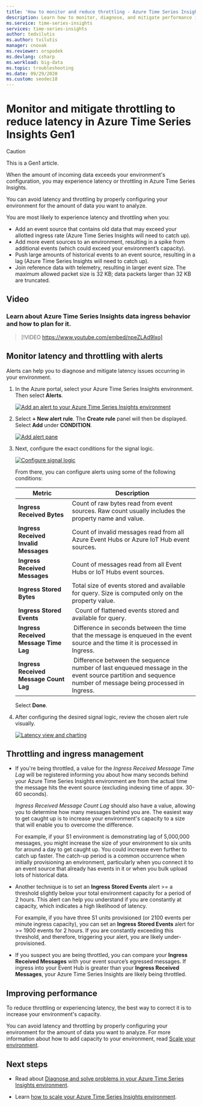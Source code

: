 ```yaml
---
title: 'How to monitor and reduce throttling - Azure Time Series Insights | Microsoft Docs'
description: Learn how to monitor, diagnose, and mitigate performance issues that cause latency and throttling in Azure Time Series Insights.
ms.service: time-series-insights
services: time-series-insights
author: tedvilutis
ms.author: tvilutis
manager: cnovak
ms.reviewer: orspodek
ms.devlang: csharp
ms.workload: big-data
ms.topic: troubleshooting
ms.date: 09/29/2020
ms.custom: seodec18
---
```


# Monitor and mitigate throttling to reduce latency in Azure Time Series Insights Gen1

> [!CAUTION]
> This is a Gen1 article.

When the amount of incoming data exceeds your environment's configuration, you may experience latency or throttling in Azure Time Series Insights.

You can avoid latency and throttling by properly configuring your environment for the amount of data you want to analyze.

You are most likely to experience latency and throttling when you:

- Add an event source that contains old data that may exceed your allotted ingress rate (Azure Time Series Insights will need to catch up).
- Add more event sources to an environment, resulting in a spike from additional events (which could exceed your environment’s capacity).
- Push large amounts of historical events to an event source, resulting in a lag (Azure Time Series Insights will need to catch up).
- Join reference data with telemetry, resulting in larger event size. The maximum allowed packet size is 32 KB; data packets larger than 32 KB are truncated.

## Video

### Learn about Azure Time Series Insights data ingress behavior and how to plan for it.</br>

> [!VIDEO https://www.youtube.com/embed/npeZLAd9lxo]

## Monitor latency and throttling with alerts

Alerts can help you to diagnose and mitigate latency issues occurring in your environment.

1. In the Azure portal, select your Azure Time Series Insights environment. Then select **Alerts**.

   [![Add an alert to your Azure Time Series Insights environment](media/environment-mitigate-latency/mitigate-latency-add-alert.png)](media/environment-mitigate-latency/mitigate-latency-add-alert.png#lightbox)

1. Select **+ New alert rule**. The **Create rule** panel will then be displayed. Select **Add** under **CONDITION**.

   [![Add alert pane](media/environment-mitigate-latency/mitigate-latency-add-pane.png)](media/environment-mitigate-latency/mitigate-latency-add-pane.png#lightbox)

1. Next, configure the exact conditions for the signal logic.

   [![Configure signal logic](media/environment-mitigate-latency/configure-alert-rule.png)](media/environment-mitigate-latency/configure-alert-rule.png#lightbox)

   From there, you can configure alerts using some of the following conditions:

   |Metric  |Description  |
   |---------|---------|
   |**Ingress Received Bytes**     | Count of raw bytes read from event sources. Raw count usually includes the property name and value.  |
   |**Ingress Received Invalid Messages**     | Count of invalid messages read from all Azure Event Hubs or Azure IoT Hub event sources.      |
   |**Ingress Received Messages**   | Count of messages read from all Event Hubs or IoT Hubs event sources.        |
   |**Ingress Stored Bytes**     | Total size of events stored and available for query. Size is computed only on the property value.        |
   |**Ingress Stored Events**     |   Count of flattened events stored and available for query.      |
   |**Ingress Received Message Time Lag**    |  Difference in seconds between the time that the message is enqueued in the event source and the time it is processed in Ingress.      |
   |**Ingress Received Message Count Lag**    |  Difference between the sequence number of last enqueued message in the event source partition and sequence number of message being processed in Ingress.      |

   Select **Done**.

1. After configuring the desired signal logic, review the chosen alert rule visually.

   [![Latency view and charting](media/environment-mitigate-latency/mitigate-latency-view-and-charting.png)](media/environment-mitigate-latency/mitigate-latency-view-and-charting.png#lightbox)

## Throttling and ingress management

- If you're being throttled, a value for the *Ingress Received Message Time Lag* will be registered informing you about how many seconds behind your Azure Time Series Insights environment are from the actual time the message hits the event source (excluding indexing time of appx. 30-60 seconds).

  *Ingress Received Message Count Lag* should also have a value, allowing you to determine how many messages behind you are.  The easiest way to get caught up is to increase your environment's capacity to a size that will enable you to overcome the difference.

  For example, if your S1 environment is demonstrating lag of 5,000,000 messages, you might increase the size of your environment to six units for around a day to get caught up.  You could increase even further to catch up faster. The catch-up period is a common occurrence when initially provisioning an environment, particularly when you connect it to an event source that already has events in it or when you bulk upload lots of historical data.

- Another technique is to set an **Ingress Stored Events** alert >= a threshold slightly below your total environment capacity for a period of 2 hours.  This alert can help you understand if you are constantly at capacity, which indicates a high likelihood of latency.

  For example, if you have three S1 units provisioned (or 2100 events per minute ingress capacity), you can set an **Ingress Stored Events** alert for >= 1900 events for 2 hours. If you are constantly exceeding this threshold, and therefore, triggering your alert, you are likely under-provisioned.

- If you suspect you are being throttled, you can compare your **Ingress Received Messages** with your event source’s egressed messages.  If ingress into your Event Hub is greater than your **Ingress Received Messages**, your Azure Time Series Insights are likely being throttled.

## Improving performance

To reduce throttling or experiencing latency, the best way to correct it is to increase your environment's capacity.

You can avoid latency and throttling by properly configuring your environment for the amount of data you want to analyze. For more information about how to add capacity to your environment, read [Scale your environment](time-series-insights-how-to-scale-your-environment.md).

## Next steps

- Read about [Diagnose and solve problems in your Azure Time Series Insights environment](time-series-insights-diagnose-and-solve-problems.md).

- Learn [how to scale your Azure Time Series Insights environment](time-series-insights-how-to-scale-your-environment.md).
